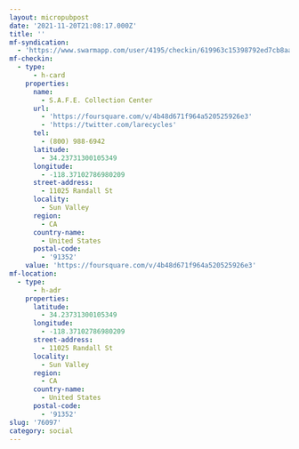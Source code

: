 ```yaml
---
layout: micropubpost
date: '2021-11-20T21:08:17.000Z'
title: ''
mf-syndication:
  - 'https://www.swarmapp.com/user/4195/checkin/619963c15398792ed7cb8aa9'
mf-checkin:
  - type:
      - h-card
    properties:
      name:
        - S.A.F.E. Collection Center
      url:
        - 'https://foursquare.com/v/4b48d671f964a520525926e3'
        - 'https://twitter.com/larecycles'
      tel:
        - (800) 988-6942
      latitude:
        - 34.23731300105349
      longitude:
        - -118.37102786980209
      street-address:
        - 11025 Randall St
      locality:
        - Sun Valley
      region:
        - CA
      country-name:
        - United States
      postal-code:
        - '91352'
    value: 'https://foursquare.com/v/4b48d671f964a520525926e3'
mf-location:
  - type:
      - h-adr
    properties:
      latitude:
        - 34.23731300105349
      longitude:
        - -118.37102786980209
      street-address:
        - 11025 Randall St
      locality:
        - Sun Valley
      region:
        - CA
      country-name:
        - United States
      postal-code:
        - '91352'
slug: '76097'
category: social
---
```

